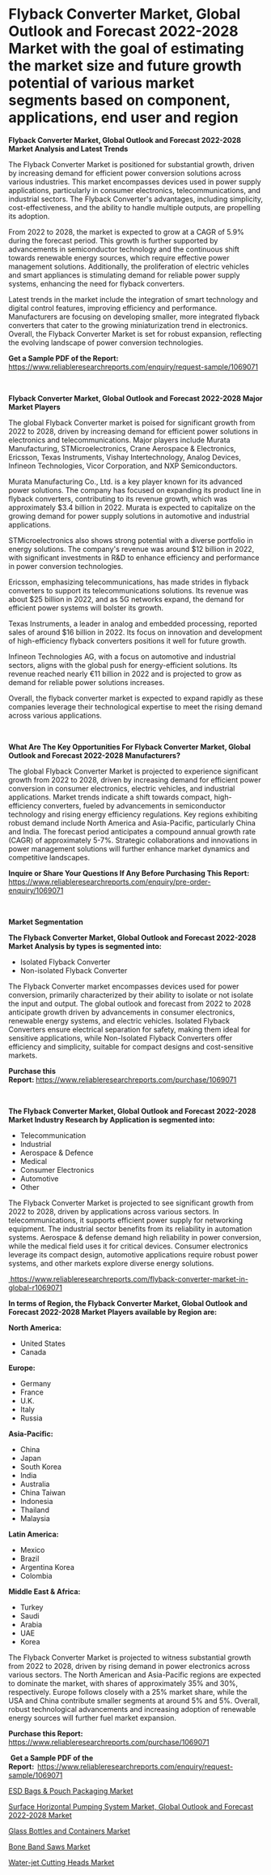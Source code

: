 <p><h1>Flyback Converter Market, Global Outlook and Forecast 2022-2028 Market with the goal of estimating the market size and future growth potential of various market segments based on component, applications, end user and region</h1></p><p><strong>Flyback Converter Market, Global Outlook and Forecast 2022-2028 Market Analysis and Latest Trends</strong></p>
<p><p>The Flyback Converter Market is positioned for substantial growth, driven by increasing demand for efficient power conversion solutions across various industries. This market encompasses devices used in power supply applications, particularly in consumer electronics, telecommunications, and industrial sectors. The Flyback Converter's advantages, including simplicity, cost-effectiveness, and the ability to handle multiple outputs, are propelling its adoption.</p><p>From 2022 to 2028, the market is expected to grow at a CAGR of 5.9% during the forecast period. This growth is further supported by advancements in semiconductor technology and the continuous shift towards renewable energy sources, which require effective power management solutions. Additionally, the proliferation of electric vehicles and smart appliances is stimulating demand for reliable power supply systems, enhancing the need for flyback converters.</p><p>Latest trends in the market include the integration of smart technology and digital control features, improving efficiency and performance. Manufacturers are focusing on developing smaller, more integrated flyback converters that cater to the growing miniaturization trend in electronics. Overall, the Flyback Converter Market is set for robust expansion, reflecting the evolving landscape of power conversion technologies.</p></p>
<p><strong>Get a Sample PDF of the Report:&nbsp;</strong> <a href="https://www.reliableresearchreports.com/enquiry/request-sample/1069071">https://www.reliableresearchreports.com/enquiry/request-sample/1069071</a></p>
<p>&nbsp;</p>
<p><strong>Flyback Converter Market, Global Outlook and Forecast 2022-2028 Major Market Players</strong></p>
<p><p>The global Flyback Converter market is poised for significant growth from 2022 to 2028, driven by increasing demand for efficient power solutions in electronics and telecommunications. Major players include Murata Manufacturing, STMicroelectronics, Crane Aerospace & Electronics, Ericsson, Texas Instruments, Vishay Intertechnology, Analog Devices, Infineon Technologies, Vicor Corporation, and NXP Semiconductors.</p><p>Murata Manufacturing Co., Ltd. is a key player known for its advanced power solutions. The company has focused on expanding its product line in flyback converters, contributing to its revenue growth, which was approximately $3.4 billion in 2022. Murata is expected to capitalize on the growing demand for power supply solutions in automotive and industrial applications.</p><p>STMicroelectronics also shows strong potential with a diverse portfolio in energy solutions. The company's revenue was around $12 billion in 2022, with significant investments in R&D to enhance efficiency and performance in power conversion technologies.</p><p>Ericsson, emphasizing telecommunications, has made strides in flyback converters to support its telecommunications solutions. Its revenue was about $25 billion in 2022, and as 5G networks expand, the demand for efficient power systems will bolster its growth.</p><p>Texas Instruments, a leader in analog and embedded processing, reported sales of around $16 billion in 2022. Its focus on innovation and development of high-efficiency flyback converters positions it well for future growth.</p><p>Infineon Technologies AG, with a focus on automotive and industrial sectors, aligns with the global push for energy-efficient solutions. Its revenue reached nearly €11 billion in 2022 and is projected to grow as demand for reliable power solutions increases.</p><p>Overall, the flyback converter market is expected to expand rapidly as these companies leverage their technological expertise to meet the rising demand across various applications.</p></p>
<p>&nbsp;</p>
<p><strong>What Are The Key Opportunities For Flyback Converter Market, Global Outlook and Forecast 2022-2028 Manufacturers?</strong></p>
<p><p>The global Flyback Converter Market is projected to experience significant growth from 2022 to 2028, driven by increasing demand for efficient power conversion in consumer electronics, electric vehicles, and industrial applications. Market trends indicate a shift towards compact, high-efficiency converters, fueled by advancements in semiconductor technology and rising energy efficiency regulations. Key regions exhibiting robust demand include North America and Asia-Pacific, particularly China and India. The forecast period anticipates a compound annual growth rate (CAGR) of approximately 5-7%. Strategic collaborations and innovations in power management solutions will further enhance market dynamics and competitive landscapes.</p></p>
<p><strong>Inquire or Share Your Questions If Any Before Purchasing This Report:</strong> <a href="https://www.reliableresearchreports.com/enquiry/pre-order-enquiry/1069071">https://www.reliableresearchreports.com/enquiry/pre-order-enquiry/1069071</a></p>
<p>&nbsp;</p>
<p><strong>Market Segmentation</strong></p>
<p><strong>The Flyback Converter Market, Global Outlook and Forecast 2022-2028 Market Analysis by types is segmented into:</strong></p>
<p><ul><li>Isolated Flyback Converter</li><li>Non-isolated Flyback Converter</li></ul></p>
<p><p>The Flyback Converter market encompasses devices used for power conversion, primarily characterized by their ability to isolate or not isolate the input and output. The global outlook and forecast from 2022 to 2028 anticipate growth driven by advancements in consumer electronics, renewable energy systems, and electric vehicles. Isolated Flyback Converters ensure electrical separation for safety, making them ideal for sensitive applications, while Non-Isolated Flyback Converters offer efficiency and simplicity, suitable for compact designs and cost-sensitive markets.</p></p>
<p><strong>Purchase this Report:&nbsp;</strong><a href="https://www.reliableresearchreports.com/purchase/1069071">https://www.reliableresearchreports.com/purchase/1069071</a></p>
<p>&nbsp;</p>
<p><strong>The Flyback Converter Market, Global Outlook and Forecast 2022-2028 Market Industry Research by Application is segmented into:</strong></p>
<p><ul><li>Telecommunication</li><li>Industrial</li><li>Aerospace & Defence</li><li>Medical</li><li>Consumer Electronics</li><li>Automotive</li><li>Other</li></ul></p>
<p><p>The Flyback Converter Market is projected to see significant growth from 2022 to 2028, driven by applications across various sectors. In telecommunications, it supports efficient power supply for networking equipment. The industrial sector benefits from its reliability in automation systems. Aerospace & defense demand high reliability in power conversion, while the medical field uses it for critical devices. Consumer electronics leverage its compact design, automotive applications require robust power systems, and other markets explore diverse energy solutions.</p></p>
<p><a href="https://www.reliableresearchreports.com/flyback-converter-market-in-global-r1069071">&nbsp;https://www.reliableresearchreports.com/flyback-converter-market-in-global-r1069071</a></p>
<p><strong>In terms of Region, the Flyback Converter Market, Global Outlook and Forecast 2022-2028 Market Players available by Region are:</strong></p>
<p>
    <p> <strong> North America: </strong>
        <ul>
            <li>United States</li>
            <li>Canada</li>
        </ul>
        </p> 
    <p> <strong> Europe: </strong>
        <ul>
            <li>Germany</li>
            <li>France</li>
            <li>U.K.</li>
            <li>Italy</li>
            <li>Russia</li>
        </ul>
        </p> 
    <p> <strong> Asia-Pacific: </strong>
        <ul>
            <li>China</li>
            <li>Japan</li>
            <li>South Korea</li>
            <li>India</li>
            <li>Australia</li>
            <li>China Taiwan</li>
            <li>Indonesia</li>
            <li>Thailand</li>
            <li>Malaysia</li>
        </ul>
        </p> 
    <p> <strong> Latin America: </strong>
        <ul>
            <li>Mexico</li>
            <li>Brazil</li>
            <li>Argentina Korea</li>
            <li>Colombia</li>
        </ul>
        </p> 
    <p> <strong> Middle East & Africa: </strong>
        <ul>
            <li>Turkey</li>
            <li>Saudi</li>
            <li>Arabia</li>
            <li>UAE</li>
            <li>Korea</li>
        </ul>
    </p>
    </p>
<p><p>The Flyback Converter Market is projected to witness substantial growth from 2022 to 2028, driven by rising demand in power electronics across various sectors. The North American and Asia-Pacific regions are expected to dominate the market, with shares of approximately 35% and 30%, respectively. Europe follows closely with a 25% market share, while the USA and China contribute smaller segments at around 5% and 5%. Overall, robust technological advancements and increasing adoption of renewable energy sources will further fuel market expansion.</p></p>
<p><strong>Purchase this Report: </strong><a href="https://www.reliableresearchreports.com/purchase/1069071">https://www.reliableresearchreports.com/purchase/1069071</a></p>
<p>&nbsp;<strong>Get a Sample PDF of the Report:&nbsp;&nbsp;</strong><a href="https://www.reliableresearchreports.com/enquiry/request-sample/1069071">https://www.reliableresearchreports.com/enquiry/request-sample/1069071</a></p>
<p><strong></strong></p>
<p><p><a href="https://www.linkedin.com/pulse/esd-bags-pouch-packaging-market-trends-detailed-study-its-segmentation-f2lhc?trackingId=2d283ta9SBmyDI72RR4b0A%3D%3D">ESD Bags & Pouch Packaging Market</a></p><p><a href="https://github.com/tamvrosiya/Market-Research-Report-List-5/blob/main/surface-horizontal-pumping-system-market-global-outlook-and-forecast-2022-2028-market.md">Surface Horizontal Pumping System Market, Global Outlook and Forecast 2022-2028 Market</a></p><p><a href="https://www.linkedin.com/pulse/mapping-glass-bottles-containers-market-trends-challenges-uxcnc?trackingId=2PorgUBUTzutXDSJQmj2lw%3D%3D">Glass Bottles and Containers Market</a></p><p><a href="https://medium.com/@andrew.scott4567/bone-band-saws-market-size-growth-and-industry-analysis-by-market-segmentation-and-regional-6b7521711063">Bone Band Saws Market</a></p><p><a href="https://medium.com/@andrew.scott4567/an-in-depth-analysis-of-the-global-water-jet-cutting-heads-market-scope-and-its-rapid-growing-13-9-97db6ee3cfd5">Water-jet Cutting Heads Market</a></p></p>